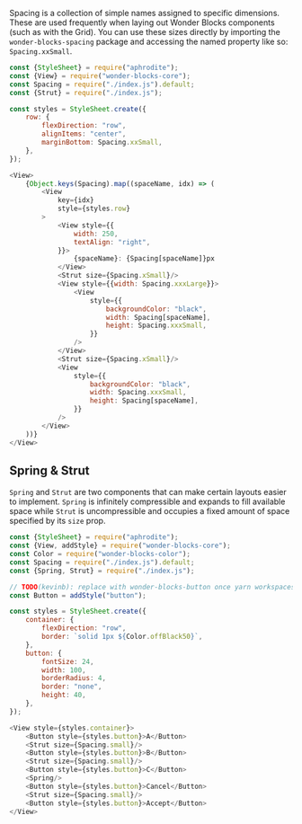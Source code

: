 Spacing is a collection of simple names assigned to specific dimensions. These are used frequently when laying out Wonder Blocks components (such as with the Grid). You can use these sizes directly by importing the `wonder-blocks-spacing` package and accessing the named property like so: `Spacing.xxSmall`.

```js
const {StyleSheet} = require("aphrodite");
const {View} = require("wonder-blocks-core");
const Spacing = require("./index.js").default;
const {Strut} = require("./index.js");

const styles = StyleSheet.create({
    row: {
        flexDirection: "row",
        alignItems: "center",
        marginBottom: Spacing.xxSmall,
    },
});

<View>
    {Object.keys(Spacing).map((spaceName, idx) => (
        <View
            key={idx}
            style={styles.row}
        >
            <View style={{
                width: 250,
                textAlign: "right",
            }}>
                {spaceName}: {Spacing[spaceName]}px
            </View>
            <Strut size={Spacing.xSmall}/>
            <View style={{width: Spacing.xxxLarge}}>
                <View
                    style={{
                        backgroundColor: "black",
                        width: Spacing[spaceName],
                        height: Spacing.xxxSmall,
                    }}
                />
            </View>
            <Strut size={Spacing.xSmall}/>
            <View
                style={{
                    backgroundColor: "black",
                    width: Spacing.xxxSmall,
                    height: Spacing[spaceName],
                }}
            />
        </View>
    ))}
</View>
```

## Spring & Strut

`Spring` and `Strut` are two components that can make certain layouts easier to implement.
`Spring` is infinitely compressible and expands to fill available space while `Strut`
is uncompressible and occupies a fixed amount of space specified by its `size` prop.

```js
const {StyleSheet} = require("aphrodite");
const {View, addStyle} = require("wonder-blocks-core");
const Color = require("wonder-blocks-color");
const Spacing = require("./index.js").default;
const {Spring, Strut} = require("./index.js");

// TODO(kevinb): replace with wonder-blocks-button once yarn workspaces land
const Button = addStyle("button");

const styles = StyleSheet.create({
    container: {
        flexDirection: "row",
        border: `solid 1px ${Color.offBlack50}`,
    },
    button: {
        fontSize: 24,
        width: 100,
        borderRadius: 4,
        border: "none",
        height: 40,
    },
});

<View style={styles.container}>
    <Button style={styles.button}>A</Button>
    <Strut size={Spacing.small}/>
    <Button style={styles.button}>B</Button>
    <Strut size={Spacing.small}/>
    <Button style={styles.button}>C</Button>
    <Spring/>
    <Button style={styles.button}>Cancel</Button>
    <Strut size={Spacing.small}/>
    <Button style={styles.button}>Accept</Button>
</View>
```
